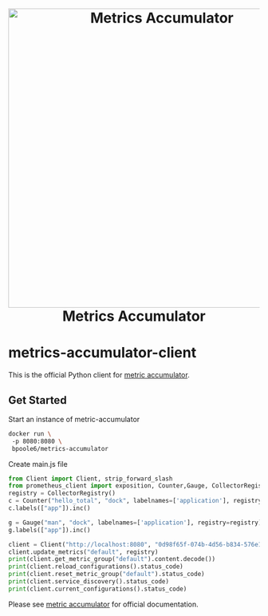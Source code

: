 <h1 align="center" style="border-bottom: none">
   <img alt="Metrics Accumulator" src="https://apoole-personal-bucket.s3.amazonaws.com/images_used_by_links/github/Logo+for+metrics+Accumulator.svg" width="600"><br>Metrics Accumulator
</h1>


# metrics-accumulator-client
This is the official Python client for [metric accumulator](https://github.com/bpoole6/metrics-accumulator).


## Get Started

Start an instance of metric-accumulator

```bash
docker run \ 
 -p 8080:8080 \ 
 bpoole6/metrics-accumulator
```

Create main.js file
```python
from Client import Client, strip_forward_slash
from prometheus_client import exposition, Counter,Gauge, CollectorRegistry
registry = CollectorRegistry()
c = Counter("hello_total", "dock", labelnames=['application'], registry=registry)
c.labels(["app"]).inc()

g = Gauge("man", "dock", labelnames=['application'], registry=registry)
g.labels(["app"]).inc()

client = Client("http://localhost:8080", "0d98f65f-074b-4d56-b834-576e15a3bfa5")
client.update_metrics("default", registry)
print(client.get_metric_group("default").content.decode())
print(client.reload_configurations().status_code)
print(client.reset_metric_group("default").status_code)
print(client.service_discovery().status_code)
print(client.current_configurations().status_code)
```

Please see [metric accumulator](https://github.com/bpoole6/metrics-accumulator) for official documentation.